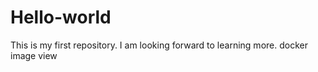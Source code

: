 # Hello-world
This is my first repository.
I am looking forward to learning more.
docker image view
